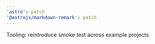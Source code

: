 ```yaml
---
'astro': patch
'@astrojs/markdown-remark': patch
---
```


Tooling: reintroduce smoke test across example projects
